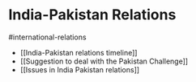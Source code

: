 
# India-Pakistan Relations
#international-relations 

- [[India-Pakistan relations timeline]]
- [[Suggestion to deal with the Pakistan Challenge]]
- [[Issues in India Pakistan relations]]



	